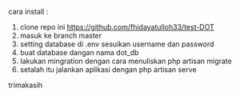 cara install :
1. clone repo ini https://github.com/fhidayatulloh33/test-DOT
2. masuk ke branch master
3. setting database di .env sesuikan username dan password
4. buat database dangan nama dot_db
5. lakukan mingration dengan cara menuliskan php artisan migrate
6. setalah itu jalankan aplikasi dengan php artisan serve

trimakasih
